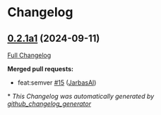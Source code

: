 # Changelog

## [0.2.1a1](https://github.com/OpenVoiceOS/ovos-media-plugin-spotify/tree/0.2.1a1) (2024-09-11)

[Full Changelog](https://github.com/OpenVoiceOS/ovos-media-plugin-spotify/compare/0.2.0...0.2.1a1)

**Merged pull requests:**

- feat:semver [\#15](https://github.com/OpenVoiceOS/ovos-media-plugin-spotify/pull/15) ([JarbasAl](https://github.com/JarbasAl))



\* *This Changelog was automatically generated by [github_changelog_generator](https://github.com/github-changelog-generator/github-changelog-generator)*
